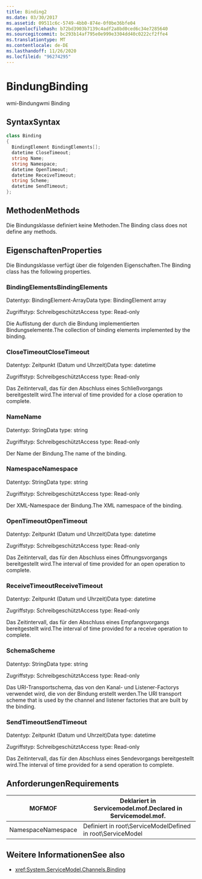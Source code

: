```yaml
---
title: Binding2
ms.date: 03/30/2017
ms.assetid: 09511c6c-5749-4bb0-874e-0f0be36bfe04
ms.openlocfilehash: b72bd3903b7139c4adf2a8bd0ced6c34e7285640
ms.sourcegitcommit: bc293b14af795e0e999e3304dd40c0222cf2ffe4
ms.translationtype: MT
ms.contentlocale: de-DE
ms.lasthandoff: 11/26/2020
ms.locfileid: "96274295"
---
```

# <a name="binding"></a><span data-ttu-id="3d356-102">Bindung</span><span class="sxs-lookup"><span data-stu-id="3d356-102">Binding</span></span>

<span data-ttu-id="3d356-103">wmi-Bindung</span><span class="sxs-lookup"><span data-stu-id="3d356-103">wmi Binding</span></span>  
  
## <a name="syntax"></a><span data-ttu-id="3d356-104">Syntax</span><span class="sxs-lookup"><span data-stu-id="3d356-104">Syntax</span></span>  
  
```csharp
class Binding  
{  
  BindingElement BindingElements[];  
  datetime CloseTimeout;  
  string Name;  
  string Namespace;  
  datetime OpenTimeout;  
  datetime ReceiveTimeout;  
  string Scheme;  
  datetime SendTimeout;  
};  
```  
  
## <a name="methods"></a><span data-ttu-id="3d356-105">Methoden</span><span class="sxs-lookup"><span data-stu-id="3d356-105">Methods</span></span>  

 <span data-ttu-id="3d356-106">Die Bindungsklasse definiert keine Methoden.</span><span class="sxs-lookup"><span data-stu-id="3d356-106">The Binding class does not define any methods.</span></span>  
  
## <a name="properties"></a><span data-ttu-id="3d356-107">Eigenschaften</span><span class="sxs-lookup"><span data-stu-id="3d356-107">Properties</span></span>  

 <span data-ttu-id="3d356-108">Die Bindungsklasse verfügt über die folgenden Eigenschaften.</span><span class="sxs-lookup"><span data-stu-id="3d356-108">The Binding class has the following properties.</span></span>  
  
### <a name="bindingelements"></a><span data-ttu-id="3d356-109">BindingElements</span><span class="sxs-lookup"><span data-stu-id="3d356-109">BindingElements</span></span>  

 <span data-ttu-id="3d356-110">Datentyp: BindingElement-Array</span><span class="sxs-lookup"><span data-stu-id="3d356-110">Data type: BindingElement array</span></span>  
  
 <span data-ttu-id="3d356-111">Zugriffstyp: Schreibgeschützt</span><span class="sxs-lookup"><span data-stu-id="3d356-111">Access type: Read-only</span></span>  
  
 <span data-ttu-id="3d356-112">Die Auflistung der durch die Bindung implementierten Bindungselemente.</span><span class="sxs-lookup"><span data-stu-id="3d356-112">The collection of binding elements implemented by the binding.</span></span>  
  
### <a name="closetimeout"></a><span data-ttu-id="3d356-113">CloseTimeout</span><span class="sxs-lookup"><span data-stu-id="3d356-113">CloseTimeout</span></span>  

 <span data-ttu-id="3d356-114">Datentyp: Zeitpunkt (Datum und Uhrzeit)</span><span class="sxs-lookup"><span data-stu-id="3d356-114">Data type: datetime</span></span>  
  
 <span data-ttu-id="3d356-115">Zugriffstyp: Schreibgeschützt</span><span class="sxs-lookup"><span data-stu-id="3d356-115">Access type: Read-only</span></span>  
  
 <span data-ttu-id="3d356-116">Das Zeitintervall, das für den Abschluss eines Schließvorgangs bereitgestellt wird.</span><span class="sxs-lookup"><span data-stu-id="3d356-116">The interval of time provided for a close operation to complete.</span></span>  
  
### <a name="name"></a><span data-ttu-id="3d356-117">Name</span><span class="sxs-lookup"><span data-stu-id="3d356-117">Name</span></span>  

 <span data-ttu-id="3d356-118">Datentyp: String</span><span class="sxs-lookup"><span data-stu-id="3d356-118">Data type: string</span></span>  
  
 <span data-ttu-id="3d356-119">Zugriffstyp: Schreibgeschützt</span><span class="sxs-lookup"><span data-stu-id="3d356-119">Access type: Read-only</span></span>  
  
 <span data-ttu-id="3d356-120">Der Name der Bindung.</span><span class="sxs-lookup"><span data-stu-id="3d356-120">The name of the binding.</span></span>  
  
### <a name="namespace"></a><span data-ttu-id="3d356-121">Namespace</span><span class="sxs-lookup"><span data-stu-id="3d356-121">Namespace</span></span>  

 <span data-ttu-id="3d356-122">Datentyp: String</span><span class="sxs-lookup"><span data-stu-id="3d356-122">Data type: string</span></span>  
  
 <span data-ttu-id="3d356-123">Zugriffstyp: Schreibgeschützt</span><span class="sxs-lookup"><span data-stu-id="3d356-123">Access type: Read-only</span></span>  
  
 <span data-ttu-id="3d356-124">Der XML-Namespace der Bindung.</span><span class="sxs-lookup"><span data-stu-id="3d356-124">The XML namespace of the binding.</span></span>  
  
### <a name="opentimeout"></a><span data-ttu-id="3d356-125">OpenTimeout</span><span class="sxs-lookup"><span data-stu-id="3d356-125">OpenTimeout</span></span>  

 <span data-ttu-id="3d356-126">Datentyp: Zeitpunkt (Datum und Uhrzeit)</span><span class="sxs-lookup"><span data-stu-id="3d356-126">Data type: datetime</span></span>  
  
 <span data-ttu-id="3d356-127">Zugriffstyp: Schreibgeschützt</span><span class="sxs-lookup"><span data-stu-id="3d356-127">Access type: Read-only</span></span>  
  
 <span data-ttu-id="3d356-128">Das Zeitintervall, das für den Abschluss eines Öffnungsvorgangs bereitgestellt wird.</span><span class="sxs-lookup"><span data-stu-id="3d356-128">The interval of time provided for an open operation to complete.</span></span>  
  
### <a name="receivetimeout"></a><span data-ttu-id="3d356-129">ReceiveTimeout</span><span class="sxs-lookup"><span data-stu-id="3d356-129">ReceiveTimeout</span></span>  

 <span data-ttu-id="3d356-130">Datentyp: Zeitpunkt (Datum und Uhrzeit)</span><span class="sxs-lookup"><span data-stu-id="3d356-130">Data type: datetime</span></span>  
  
 <span data-ttu-id="3d356-131">Zugriffstyp: Schreibgeschützt</span><span class="sxs-lookup"><span data-stu-id="3d356-131">Access type: Read-only</span></span>  
  
 <span data-ttu-id="3d356-132">Das Zeitintervall, das für den Abschluss eines Empfangsvorgangs bereitgestellt wird.</span><span class="sxs-lookup"><span data-stu-id="3d356-132">The interval of time provided for a receive operation to complete.</span></span>  
  
### <a name="scheme"></a><span data-ttu-id="3d356-133">Schema</span><span class="sxs-lookup"><span data-stu-id="3d356-133">Scheme</span></span>  

 <span data-ttu-id="3d356-134">Datentyp: String</span><span class="sxs-lookup"><span data-stu-id="3d356-134">Data type: string</span></span>  
  
 <span data-ttu-id="3d356-135">Zugriffstyp: Schreibgeschützt</span><span class="sxs-lookup"><span data-stu-id="3d356-135">Access type: Read-only</span></span>  
  
 <span data-ttu-id="3d356-136">Das URI-Transportschema, das von den Kanal- und Listener-Factorys verwendet wird, die von der Bindung erstellt werden.</span><span class="sxs-lookup"><span data-stu-id="3d356-136">The URI transport scheme that is used by the channel and listener factories that are built by the binding.</span></span>  
  
### <a name="sendtimeout"></a><span data-ttu-id="3d356-137">SendTimeout</span><span class="sxs-lookup"><span data-stu-id="3d356-137">SendTimeout</span></span>  

 <span data-ttu-id="3d356-138">Datentyp: Zeitpunkt (Datum und Uhrzeit)</span><span class="sxs-lookup"><span data-stu-id="3d356-138">Data type: datetime</span></span>  
  
 <span data-ttu-id="3d356-139">Zugriffstyp: Schreibgeschützt</span><span class="sxs-lookup"><span data-stu-id="3d356-139">Access type: Read-only</span></span>  
  
 <span data-ttu-id="3d356-140">Das Zeitintervall, das für den Abschluss eines Sendevorgangs bereitgestellt wird.</span><span class="sxs-lookup"><span data-stu-id="3d356-140">The interval of time provided for a send operation to complete.</span></span>  
  
## <a name="requirements"></a><span data-ttu-id="3d356-141">Anforderungen</span><span class="sxs-lookup"><span data-stu-id="3d356-141">Requirements</span></span>  
  
|<span data-ttu-id="3d356-142">MOF</span><span class="sxs-lookup"><span data-stu-id="3d356-142">MOF</span></span>|<span data-ttu-id="3d356-143">Deklariert in Servicemodel.mof.</span><span class="sxs-lookup"><span data-stu-id="3d356-143">Declared in Servicemodel.mof.</span></span>|  
|---------|-----------------------------------|  
|<span data-ttu-id="3d356-144">Namespace</span><span class="sxs-lookup"><span data-stu-id="3d356-144">Namespace</span></span>|<span data-ttu-id="3d356-145">Definiert in root\ServiceModel</span><span class="sxs-lookup"><span data-stu-id="3d356-145">Defined in root\ServiceModel</span></span>|  
  
## <a name="see-also"></a><span data-ttu-id="3d356-146">Weitere Informationen</span><span class="sxs-lookup"><span data-stu-id="3d356-146">See also</span></span>

- <xref:System.ServiceModel.Channels.Binding>
